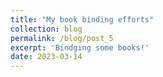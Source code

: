 ```yaml
---
title: "My book binding efforts"
collection: blog
permalink: /blog/post_5
excerpt: 'Bindging some books!'
date: 2023-03-14
---
```

